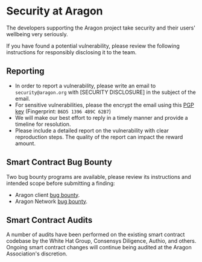 # Security at Aragon

The developers supporting the Aragon project take security and their users' wellbeing very seriously.

If you have found a potential vulnerability, please review the following instructions for responsibly disclosing it to the team.

## Reporting

- In order to report a vulnerability, please write an email to `security@aragon.org` with [SECURITY DISCLOSURE] in the subject of the email.
- For sensitive vulnerabilities, please the encrypt the email using this [PGP key](rsc/security.asc) (Fingerprint: `B6D5 1396 4B9C 62B7`)
- We will make our best effort to reply in a timely manner and provide a timeline for resolution.
- Please include a detailed report on the vulnerability with clear reproduction steps. The quality of the report can impact the reward amount.

## Smart Contract Bug Bounty

Two bug bounty programs are available, please review its instructions and intended scope before submitting a finding:

- Aragon client [bug bounty](./client_bug_bounty).
- Aragon Network [bug bounty](./an_bug_bounty).

## Smart Contract Audits

A number of audits have been performed on the existing smart contract codebase by the White Hat Group, Consensys Diligence, Authio, and others. Ongoing smart contract changes will continue being audited at the Aragon Association's discretion.
